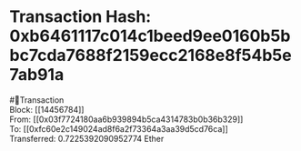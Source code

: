 
Transaction Hash: 0xb6461117c014c1beed9ee0160b5bbc7cda7688f2159ecc2168e8f54b5e7ab91a
====================================================================================
  
#💸Transaction  
Block: [[14456784]]  
From: [[0x03f7724180aa6b939894b5ca4314783b0b36b329]]  
To: [[0xfc60e2c149024ad8f6a2f73364a3aa39d5cd76ca]]  
Transferred: 0.7225392090952774 Ether
